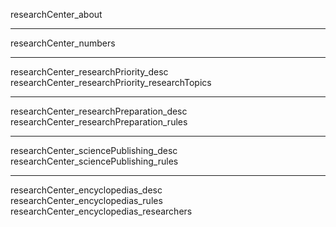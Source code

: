 researchCenter_about

---

researchCenter_numbers

---

researchCenter_researchPriority_desc
<br>
researchCenter_researchPriority_researchTopics
<br>

---

researchCenter_researchPreparation_desc
<br>
researchCenter_researchPreparation_rules
<br>

---

researchCenter_sciencePublishing_desc
<br>
researchCenter_sciencePublishing_rules
<br>

---

researchCenter_encyclopedias_desc
<br>
researchCenter_encyclopedias_rules
<br>
researchCenter_encyclopedias_researchers
<br>
